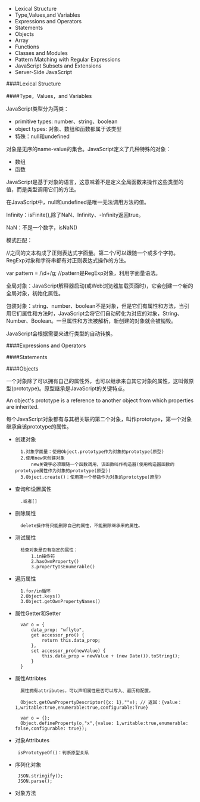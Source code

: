 * Lexical Structure
* Type,Values,and Variables
* Expressions and Operators
* Statements
* Objects
* Array
* Functions
* Classes and Modules
* Pattern Matching with Regular Expressions
* JavaScript Subsets and Extensions
* Server-Side JavaScript

####Lexical Structure

####Type，Values，and Variables

JavaScript类型分为两类：

* primitive types: number、string、boolean
* object types: 对象、数组和函数都属于该类型
* 特殊：null和undefined

对象是无序的name-value的集合。JavaScript定义了几种特殊的对象：

* 数组
* 函数

JavaScript是基于对象的语言，这意味着不是定义全局函数来操作这些类型的值，而是类型调用它们的方法。

在JavaScript中，null和undefined是唯一无法调用方法的值。

Infinity：isFinite(),除了NaN、Infinity、-Infinity返回true。

NaN：不是一个数字，isNaN()

模式匹配：

//之间的文本构成了正则表达式字面量。第二个/可以跟随一个或多个字符。RegExp对象和字符串都有对正则表达式操作的方法。

var pattern = /\d+/g; //pattern是RegExp对象，利用字面量语法。

全局对象：JavaScript解释器启动(或Web浏览器加载页面时)，它会创建一个新的全局对象，初始化属性。

包装对象：string、number、boolean不是对象，但是它们有属性和方法，当引用它们属性和方法时，JavaScript会将它们自动转化为对应的对象，String、Number、Boolean。一旦属性和方法被解析，新创建的对象就会被销毁。

JavaScript会根据需要来进行类型的自动转换。


####Expressions and Operators

####Statements

####Objects

一个对象除了可以拥有自己的属性外，也可以继承来自其它对象的属性，这叫做原型(prototype)。原型继承是JavaScript的关键特点。

An object's prototype is a reference to another object from which properties are inherited.

每个JavaScript对象都有与其相关联的第二个对象，叫作prototype，第一个对象继承自该prototype的属性。


* 创建对象

		1.对象字面量：使用Object.prototype作为对象的prototype(原型)
		2.使用new来创建对象
			new关键字必须跟随一个函数调用，该函数叫作构造器(使用构造器函数的prototype属性作为对象的prototype(原型))
		3.Object.create()：使用第一个参数作为对象的prototype(原型)
* 查询和设置属性

		.或者[]
* 删除属性

		delete操作符只能删除自己的属性，不能删除继承来的属性。
* 测试属性

		检查对象是否有指定的属性：
			1.in操作符
			2.hasOwnProperty()
			3.propertyIsEnumerable()
* 遍历属性

		1.for/in循环
		2.Object.keys()
		3.Object.getOwnPropertyNames()
* 属性Getter和Setter

		var o = {
			data_prop: "wflyto",
			get accessor_pro() {
				return this.data_prop;
    		},
    		set accessor_pro(newValue) {
				this.data_prop = newValue + (new Date()).toString();
    		}
		}
* 属性Attribtes

		属性拥有attributes，可以声明属性是否可以写入、遍历和配置。
		
		Object.getOwnPropertyDescriptor({x: 1},""x); // 返回：{value：1,writable:true,enumerable:true,configurable:True}

		var o = {};
		Object.defineProperty(o,"x",{value: 1,writable:true,enumerable: false,configurable: true});
*  对象Attributes

		isPrototypeOf()：判断原型关系
		
*  序列化对象

		JSON.stringify();
		JSON.parse();
*  对象方法


